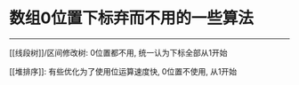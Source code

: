 # 数组0位置下标弃而不用的一些算法

---


[[线段树]]/区间修改树: 0位置都不用, 统一认为下标全部从1开始

[[堆排序]]: 有些优化为了使用位运算速度快, 0位置不使用, 从1开始




